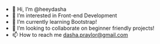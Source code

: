 - 👋 Hi, I’m @heeydasha
- 👀 I’m interested in Front-end Development
- 🌱 I’m currently learning Bootstrap!
- 💞️ I’m looking to collaborate on beginner friendly projects!
- 📫 How to reach me dasha.praylor@gmail.com

<!---
heeydasha/heeydasha is a ✨ special ✨ repository because its `README.md` (this file) appears on your GitHub profile.
You can click the Preview link to take a look at your changes.
--->
